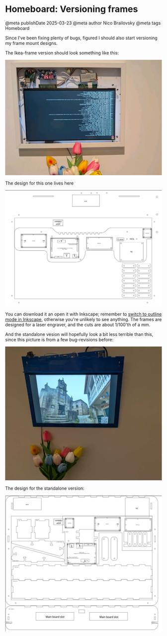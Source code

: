 # Homeboard: Versioning frames

@meta publishDate 2025-03-23
@meta author Nico Brailovsky
@meta tags Homeboard

Since I've been fixing plenty of bugs, figured I should also start versioning my frame mount designs.

The Ikea-frame version should look something like this:

[![](/blog_img/2025/0315_HomeboardNewFrameMount1.jpg)](/blog_img/2025/0315_HomeboardNewFrameMount1.jpg)

The design for this one lives here

[![](/blog_img/2025/0323_IkeaFrame.jpg)](https://github.com/nicolasbrailo/homeboard/blob/main/mount_designs/MountForIkeaFrame.svg)

You can download it an open it with Inkscape; remember to [switch to outline mode in Inkscape](md_blog/2025/0209_HomeboardIndustrialDesign.md), otherwise you're unlikely to see anything. The frames are designed for a laser engraver, and the cuts are about 1/100'th of a mm.

And the standalone vesion will hopefully look a bit less terrible than this, since this picture is from a few bug-revisions before:

[![](/blog_img/250216_Homeboard.jpg)](/blog_img/250216_Homeboard.jpg)

The design for the standalone version:

[![](/blog_img/2025/0323_StandaloneFrame.jpg)](https://github.com/nicolasbrailo/homeboard/blob/main/mount_designs/MountForStandaloneFrame.svg)

